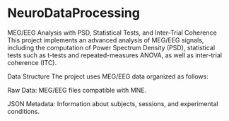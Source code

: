 # NeuroDataProcessing
MEG/EEG Analysis with PSD, Statistical Tests, and Inter-Trial Coherence
This project implements an advanced analysis of MEG/EEG signals, including the computation of Power Spectrum Density (PSD), statistical tests such as t-tests and repeated-measures ANOVA, as well as inter-trial coherence (ITC).

Data Structure
The project uses MEG/EEG data organized as follows:

Raw Data: MEG/EEG files compatible with MNE.

JSON Metadata: Information about subjects, sessions, and experimental conditions.
